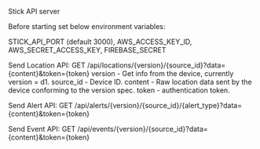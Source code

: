 Stick API server

Before starting set below environment variables:

STICK_API_PORT (default 3000), AWS_ACCESS_KEY_ID, AWS_SECRET_ACCESS_KEY, FIREBASE_SECRET


Send Location API:
GET /api/locations/{version}/{source_id}?data={content}&token={token}
	version - Get info from the device, currently version = d1.
	source_id - Device ID.
	content - Raw location data sent by the device conforming to the version spec.
	token - authentication token.

Send Alert API:
GET /api/alerts/{version}/{source_id}/{alert_type}?data={content}&token={token}

Send Event API:
GET /api/events/{version}/{source_id}?data={content}&token={token}